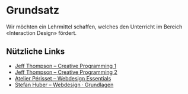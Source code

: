 # Grundsatz
Wir möchten ein Lehrmittel schaffen, welches den Unterricht im Bereich «Interaction Design» fördert.


## Nützliche Links
* [Jeff Thompson – Creative Programming 1](https://github.com/jeffThompson/CreativeProgramming1)
* [Jeff Thompson – Creative Programming 2](https://github.com/jeffThompson/CreativeProgramming2)
* [Atelier Périsset – Webdesign Essentials](https://www.webdesign-essentials.ch/)
* [Stefan Huber – Webdesign · Grundlagen](https://signalwerk.github.io/webdesign.IAD/)
